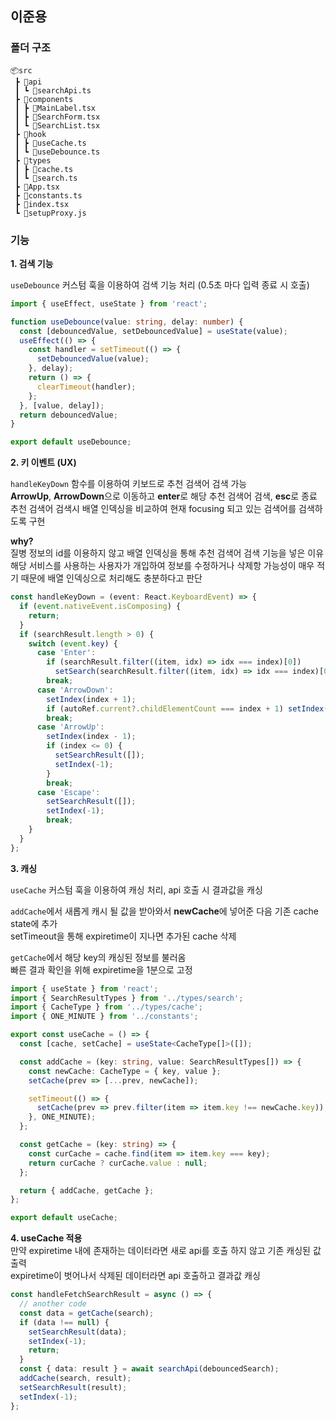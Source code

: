 ## 이준용

### 폴더 구조

```
📦src
 ┣ 📂api
 ┃ ┗ 📜searchApi.ts
 ┣ 📂components
 ┃ ┣ 📜MainLabel.tsx
 ┃ ┣ 📜SearchForm.tsx
 ┃ ┗ 📜SearchList.tsx
 ┣ 📂hook
 ┃ ┣ 📜useCache.ts
 ┃ ┗ 📜useDebounce.ts
 ┣ 📂types
 ┃ ┣ 📜cache.ts
 ┃ ┗ 📜search.ts
 ┣ 📜App.tsx
 ┣ 📜constants.ts
 ┣ 📜index.tsx
 ┗ 📜setupProxy.js
```

### 기능 

**1. 검색 기능**

`useDebounce` 커스텀 훅을 이용하여 검색 기능 처리 (0.5초 마다 입력 종료 시 호출)

```ts
import { useEffect, useState } from 'react';

function useDebounce(value: string, delay: number) {
  const [debouncedValue, setDebouncedValue] = useState(value);
  useEffect(() => {
    const handler = setTimeout(() => {
      setDebouncedValue(value);
    }, delay);
    return () => {
      clearTimeout(handler);
    };
  }, [value, delay]);
  return debouncedValue;
}

export default useDebounce;
```

**2. 키 이벤트 (UX)**

`handleKeyDown` 함수를 이용하여 키보드로 추천 검색어 검색 가능  
**ArrowUp**, **ArrowDown**으로 이동하고 **enter**로 해당 추천 검색어 검색, **esc**로 종료  
추천 검색어 검색시 배열 인덱싱을 비교하여 현재 focusing 되고 있는 검색어를 검색하도록 구현

**why?**  
질병 정보의 id를 이용하지 않고 배열 인덱싱을 통해 추천 검색어 검색 기능을 넣은 이유  
해당 서비스를 사용하는 사용자가 개입하여 정보를 수정하거나 삭제항 가능성이 매우 적기 때문에 배열 인덱싱으로 처리해도 충분하다고 판단

```ts
const handleKeyDown = (event: React.KeyboardEvent) => {
  if (event.nativeEvent.isComposing) {
    return;
  }
  if (searchResult.length > 0) {
    switch (event.key) {
      case 'Enter':
        if (searchResult.filter((item, idx) => idx === index)[0])
          setSearch(searchResult.filter((item, idx) => idx === index)[0].name);
        break;
      case 'ArrowDown':
        setIndex(index + 1);
        if (autoRef.current?.childElementCount === index + 1) setIndex(0);
        break;
      case 'ArrowUp':
        setIndex(index - 1);
        if (index <= 0) {
          setSearchResult([]);
          setIndex(-1);
        }
        break;
      case 'Escape':
        setSearchResult([]);
        setIndex(-1);
        break;
    }
  }
};
```

**3. 캐싱**

`useCache` 커스텀 훅을 이용하여 캐싱 처리, api 호출 시 결과값을 캐싱  

`addCache`에서 새롭게 캐시 될 값을 받아와서 **newCache**에 넣어준 다음 기존 cache state에 추가  
setTimeout을 통해 expiretime이 지나면 추가된 cache 삭제  

`getCache`에서 해당 key의 캐싱된 정보를 불러옴  
빠른 결과 확인을 위해 expiretime을 1분으로 고정  

```ts
import { useState } from 'react';
import { SearchResultTypes } from '../types/search';
import { CacheType } from '../types/cache';
import { ONE_MINUTE } from '../constants';

export const useCache = () => {
  const [cache, setCache] = useState<CacheType[]>([]);

  const addCache = (key: string, value: SearchResultTypes[]) => {
    const newCache: CacheType = { key, value };
    setCache(prev => [...prev, newCache]);

    setTimeout(() => {
      setCache(prev => prev.filter(item => item.key !== newCache.key));
    }, ONE_MINUTE);
  };

  const getCache = (key: string) => {
    const curCache = cache.find(item => item.key === key);
    return curCache ? curCache.value : null;
  };

  return { addCache, getCache };
};

export default useCache;
```

**4. useCache 적용**  
만약 expiretime 내에 존재하는 데이터라면 새로 api를 호출 하지 않고 기존 캐싱된 값 출력  
expiretime이 벗어나서 삭제된 데이터라면 api 호출하고 결과값 캐싱  

```ts
const handleFetchSearchResult = async () => {
  // another code
  const data = getCache(search);
  if (data !== null) {
    setSearchResult(data);
    setIndex(-1);
    return;
  }
  const { data: result } = await searchApi(debouncedSearch);
  addCache(search, result);
  setSearchResult(result);
  setIndex(-1);
};
```
